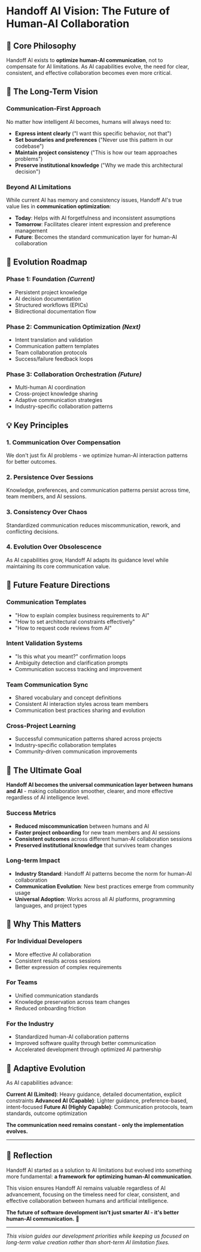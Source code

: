 # Handoff AI Vision: The Future of Human-AI Collaboration

## 🎯 Core Philosophy

Handoff AI exists to **optimize human-AI communication**, not to compensate for AI limitations. As AI capabilities evolve, the need for clear, consistent, and effective collaboration becomes even more critical.

## 🔮 The Long-Term Vision

### **Communication-First Approach**

No matter how intelligent AI becomes, humans will always need to:
- **Express intent clearly** ("I want this specific behavior, not that")
- **Set boundaries and preferences** ("Never use this pattern in our codebase")
- **Maintain project consistency** ("This is how our team approaches problems")
- **Preserve institutional knowledge** ("Why we made this architectural decision")

### **Beyond AI Limitations**

While current AI has memory and consistency issues, Handoff AI's true value lies in **communication optimization**:

- **Today**: Helps with AI forgetfulness and inconsistent assumptions
- **Tomorrow**: Facilitates clearer intent expression and preference management
- **Future**: Becomes the standard communication layer for human-AI collaboration

## 🚀 Evolution Roadmap

### **Phase 1: Foundation** *(Current)*
- Persistent project knowledge
- AI decision documentation
- Structured workflows (EPICs)
- Bidirectional documentation flow

### **Phase 2: Communication Optimization** *(Next)*
- Intent translation and validation
- Communication pattern templates
- Team collaboration protocols
- Success/failure feedback loops

### **Phase 3: Collaboration Orchestration** *(Future)*
- Multi-human AI coordination
- Cross-project knowledge sharing
- Adaptive communication strategies
- Industry-specific collaboration patterns

## 💡 Key Principles

### **1. Communication Over Compensation**
We don't just fix AI problems - we optimize human-AI interaction patterns for better outcomes.

### **2. Persistence Over Sessions**
Knowledge, preferences, and communication patterns persist across time, team members, and AI sessions.

### **3. Consistency Over Chaos**
Standardized communication reduces miscommunication, rework, and conflicting decisions.

### **4. Evolution Over Obsolescence**
As AI capabilities grow, Handoff AI adapts its guidance level while maintaining its core communication value.

## 🎪 Future Feature Directions

### **Communication Templates**
- "How to explain complex business requirements to AI"
- "How to set architectural constraints effectively"
- "How to request code reviews from AI"

### **Intent Validation Systems**
- "Is this what you meant?" confirmation loops
- Ambiguity detection and clarification prompts
- Communication success tracking and improvement

### **Team Communication Sync**
- Shared vocabulary and concept definitions
- Consistent AI interaction styles across team members
- Communication best practices sharing and evolution

### **Cross-Project Learning**
- Successful communication patterns shared across projects
- Industry-specific collaboration templates
- Community-driven communication improvements

## 🌟 The Ultimate Goal

**Handoff AI becomes the universal communication layer between humans and AI** - making collaboration smoother, clearer, and more effective regardless of AI intelligence level.

### **Success Metrics**
- **Reduced miscommunication** between humans and AI
- **Faster project onboarding** for new team members and AI sessions
- **Consistent outcomes** across different human-AI collaboration sessions
- **Preserved institutional knowledge** that survives team changes

### **Long-term Impact**
- **Industry Standard**: Handoff AI patterns become the norm for human-AI collaboration
- **Communication Evolution**: New best practices emerge from community usage
- **Universal Adoption**: Works across all AI platforms, programming languages, and project types

## 🤝 Why This Matters

### **For Individual Developers**
- More effective AI collaboration
- Consistent results across sessions
- Better expression of complex requirements

### **For Teams**
- Unified communication standards
- Knowledge preservation across team changes
- Reduced onboarding friction

### **For the Industry**
- Standardized human-AI collaboration patterns
- Improved software quality through better communication
- Accelerated development through optimized AI partnership

## 🔄 Adaptive Evolution

As AI capabilities advance:

**Current AI (Limited)**: Heavy guidance, detailed documentation, explicit constraints
**Advanced AI (Capable)**: Lighter guidance, preference-based, intent-focused
**Future AI (Highly Capable)**: Communication protocols, team standards, outcome optimization

**The communication need remains constant - only the implementation evolves.**

---

## 💭 Reflection

Handoff AI started as a solution to AI limitations but evolved into something more fundamental: **a framework for optimizing human-AI communication**. 

This vision ensures Handoff AI remains valuable regardless of AI advancement, focusing on the timeless need for clear, consistent, and effective collaboration between humans and artificial intelligence.

**The future of software development isn't just smarter AI - it's better human-AI communication.** 🚀

---

*This vision guides our development priorities while keeping us focused on long-term value creation rather than short-term AI limitation fixes.*